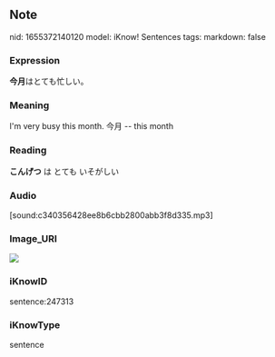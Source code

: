 ## Note
nid: 1655372140120
model: iKnow! Sentences
tags: 
markdown: false

### Expression
<b>今月</b>はとても忙しい。

### Meaning
I'm very busy this month.
今月 -- this month

### Reading
<b>こんげつ</b> は とても いそがしい

### Audio
[sound:c340356428ee8b6cbb2800abb3f8d335.mp3]

### Image_URI
<img src="f3eca9af1895001ba5b84fe1a1814e62.jpg">

### iKnowID
sentence:247313

### iKnowType
sentence
